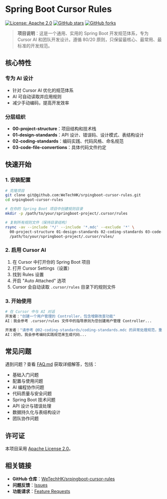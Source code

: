 # Spring Boot Cursor Rules

[![License: Apache 2.0](https://img.shields.io/badge/License-Apache%202.0-blue.svg)](https://opensource.org/licenses/Apache-2.0)
[![GitHub stars](https://img.shields.io/github/stars/WeTechHK/srpingboot-cursor-rules.svg)](https://github.com/WeTechHK/srpingboot-cursor-rules/stargazers)
[![GitHub forks](https://img.shields.io/github/forks/WeTechHK/srpingboot-cursor-rules.svg)](https://github.com/WeTechHK/srpingboot-cursor-rules/network)

> **项目说明**：这是一个通用、实用的 Spring Boot 开发规范体系，专为 Cursor AI 和团队开发设计。遵循 80/20 原则，只保留最核心、最常用、最标准的开发规范。

## 核心特性

###  专为 AI 设计
- 针对 Cursor AI 优化的规范体系
- AI 可自动读取并应用规则
- 减少手动编码，提高开发效率

###  分层组织
- **00-project-structure**：项目结构和技术栈
- **01-design-standards**：API 设计、错误码、设计模式、表结构设计
- **02-coding-standards**：编码实践、代码风格、命名规范
- **03-code-file-convertions**：具体代码文件约定


## 快速开始

### 1. 安装配置

```bash
# 克隆项目
git clone git@github.com:WeTechHK/srpingboot-cursor-rules.git
cd srpingboot-cursor-rules

# 在你的 Spring Boot 项目中创建规则目录
mkdir -p /path/to/your/springboot-project/.cursor/rules

# 复制所有规则文件（保持目录结构）
rsync -av --include '*/' --include '*.mdc' --exclude '*' \
  00-project-structure 01-design-standards 02-coding-standards 03-code-file-convertions \
  /path/to/your/springboot-project/.cursor/rules/
```

### 2. 启用 Cursor AI

1. 在 Cursor 中打开你的 Spring Boot 项目
2. 打开 Cursor Settings（设置）
3. 找到 Rules 设置
4. 开启 "Auto Attached" 选项
5. Cursor 会自动读取 `.cursor/rules` 目录下的规则文件

### 3. 开始使用

```bash
# 在 Cursor 中与 AI 对话
开发者："创建一个用户管理的 Controller，包含增删改查功能"
AI：我会参考 .cursor/rules 文件中的指导原则为您创建用户管理 Controller...

开发者："请参考 @02-coding-standards/coding-standards.mdc 的异常处理规范，重新生成这个 Service"
AI：好的，我会参考编码实践规范来生成代码...
```

## 常见问题

遇到问题？查看 [FAQ.md](FAQ.md) 获取详细解答，包括：
-  基础入门问题
-  配置与使用问题  
-  AI 编程协作问题
-  代码质量与安全问题
-  Spring Boot 技术问题
-  API 设计与错误处理
-  数据持久化与表结构设计
-  团队协作问题

## 许可证

本项目采用 [Apache License 2.0](LICENSE)。

## 相关链接

- **GitHub 仓库**：[WeTechHK/srpingboot-cursor-rules](https://github.com/WeTechHK/srpingboot-cursor-rules)
- **问题反馈**：[Issues](https://github.com/WeTechHK/srpingboot-cursor-rules/issues)
- **功能请求**：[Feature Requests](https://github.com/WeTechHK/srpingboot-cursor-rules/issues/new?template=feature_request.md)


